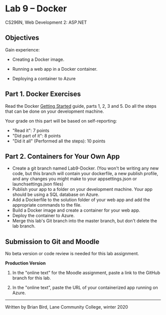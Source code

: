 # Lab 9 – Docker

CS296N, Web Development 2: ASP.NET

## Objectives

Gain experience:

- Creating a Docker image.

- Running a web app in a Docker container.

- Deploying a container to Azure

  

## Part 1. Docker Exercises

Read the Docker [Getting Started](https://docs.docker.com/get-started/) guide, parts 1, 2, 3 and 5. Do all the steps that can be done on your development machine. 

Your grade on this part will be based on self-reporting:

- "Read it": 7 points
- "Did part of it": 8 points
- "Did it all" (Performed all the steps): 10 points



## Part 2. Containers for Your Own App

- Create a git branch named Lab9-Docker.
  (You won't be writing any new code, but this branch will contain your dockerfile, a new publish profile, and any changes you might make to your appsettings.json or launchsettings.json files)
- Publish your app to a folder on your development machine. Your app should be using a SQL database on Azure. 
- Add a Dockerfile to the solution folder of your web app and add the appropriate commands to the file.
- Build a Docker image and create a  container for your web app.
- Deploy the container to Azure.
- Merge this lab's Git branch into the master branch, but don't delete the lab branch.



## Submission to Git and Moodle

No beta version or code review is needed for this lab assignment.

   **Production Version**

1. In the "online text" for the Moodle assignment, paste a link to the GitHub branch for this lab.

2. In the "online text", paste the URL of your containerized app running on Azure.

   

------

Written by Brian Bird, Lane Community College, winter 2020